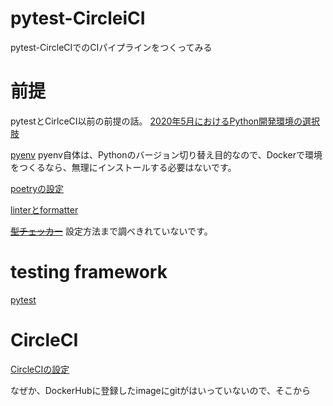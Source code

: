# pytest-CircleiCI

pytest-CircleCIでのCIパイプラインをつくってみる

# 前提
pytestとCirlceCI以前の前提の話。
[2020年5月におけるPython開発環境の選択肢](https://qiita.com/nicco_mirai/items/80ba4b4bf9db11ac54c6)

[pyenv](./doc/pyenv_setting.md)
pyenv自体は、Pythonのバージョン切り替え目的なので、Dockerで環境をつくるなら、無理にインストールする必要はないです。

[poetryの設定](./doc/poetry_setting.md)

[linterとformatter](./doc/linter_formatter_sertting.md)

~~[型チェッカー](./doc/static_type_checker.md)~~ 設定方法まで調べきれていないです。

# testing framework
[pytest](./doc/pytest_setting.md)

# CircleCI
[CircleCIの設定](./doc/circleci_setting.md)

なぜか、DockerHubに登録したimageにgitがはいっていないので、そこから
